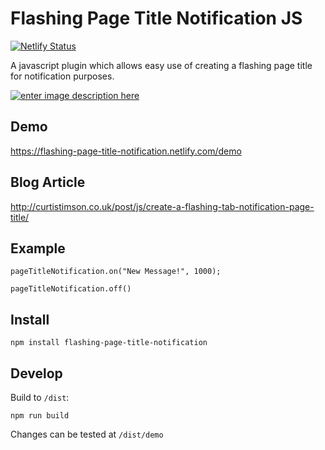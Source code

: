 # Flashing Page Title Notification JS

[![Netlify Status](https://api.netlify.com/api/v1/badges/ea404321-93fd-4514-bba4-8a4965a7244d/deploy-status)](https://app.netlify.com/sites/flashing-page-title-notification/deploys)

A javascript plugin which allows easy use of creating a flashing page title for notification purposes.

[![enter image description here][1]][1]


  [1]: https://i.stack.imgur.com/e2O3j.gif

## Demo

https://flashing-page-title-notification.netlify.com/demo

## Blog Article

http://curtistimson.co.uk/post/js/create-a-flashing-tab-notification-page-title/

## Example

```
pageTitleNotification.on("New Message!", 1000);

pageTitleNotification.off()
```


## Install

```
npm install flashing-page-title-notification
```

## Develop

Build to `/dist`:

```
npm run build
```

Changes can be tested at `/dist/demo`
